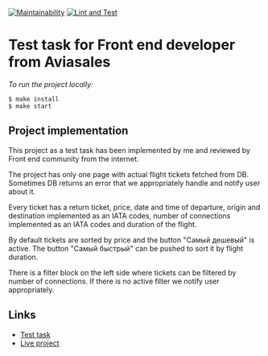 [![Maintainability](https://api.codeclimate.com/v1/badges/467a8656400706c3db22/maintainability)](https://codeclimate.com/github/woaouh/aviasales/maintainability) [![Lint and Test](https://github.com/woaouh/aviasales/workflows/lint-and-test/badge.svg)](https://github.com/woaouh/aviasales/actions)

# Test task for Front end developer from Aviasales

*To run the project locally:*
```
$ make install
$ make start
```

## Project implementation

This project as a test task has been implemented by me and reviewed by Front end community from the internet.

The project has only one page with actual flight tickets fetched from DB. Sometimes DB returns an error that we appropriately handle and notify user about it.

Every ticket has a return ticket, price, date and time of departure, origin and destination implemented as an IATA codes, number of connections implemented as an IATA codes and duration of the flight.

By default tickets are sorted by price and the button "Самый дешевый" is active. The button "Самый быстрый" can be pushed to sort it by flight duration.

There is a filter block on the left side where tickets can be filtered by number of connections. If there is no active filter we notify user appropriately.

## Links

* [Test task](https://github.com/KosyanMedia/test-tasks/tree/master/aviasales_frontend)
* [Live project](https://reverent-mayer-a8d472.netlify.app)
